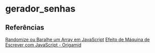 # gerador_senhas

## Referências

[Randomize ou Baralhe um Array em JavaScript](https://www.delftstack.com/pt/howto/javascript/shuffle-array-javascript/)
[Efeito de Máquina de Escrever com JavaScript - Origamid](https://youtu.be/zx2axQoY_YM)
